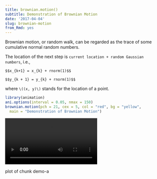 ```yaml
---
title: brownian.motion()
subtitle: Demonstration of Brownian Motion
date: '2017-04-04'
slug: brownian-motion
from_Rmd: yes
---
```

 

Brownian motion, or random walk, can be regarded as the trace of some
cumulative normal random numbers.

The location of the next step is `current location + random Gaussian numbers`, i.e.,

`$$x_{k+1} = x_{k} + rnorm(1)$$`


`$$y_{k + 1} = y_{k} + rnorm(1)$$`

where `\((x, y)\)` stands for the location of a point.

 

```r
library(animation)
ani.options(interval = 0.05, nmax = 150)
brownian.motion(pch = 21, cex = 5, col = "red", bg = "yellow", 
  main = "Demonstration of Brownian Motion")
```

<video controls loop autoplay><source src="https://assets.yihui.org/figures/animation/example/brownian-motion/demo-a.mp4" /><p>plot of chunk demo-a</p></video>
